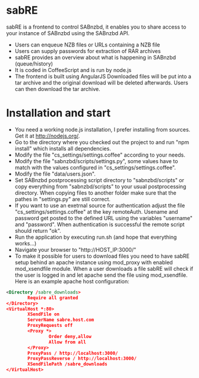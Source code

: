 sabRE
=====
sabRE is a frontend to control SABnzbd, it enables you to share access to your instance of SABnzbd using the SABnzbd API.
* Users can enqueue NZB files or URLs containing a NZB file
* Users can supply passwords for extraction of RAR archives
* sabRE provides an overview about what is happening in SABnzbd (queue/history)
* It is coded in CoffeeScript and is run by node.js
* The frontend is built using AngularJS
Downloaded files will be put into a tar archive and the original download will be deleted afterwards. Users can then download the tar archive.

Installation and start
======================
* You need a working node.js installation, I prefer installing from sources. Get it at http://nodejs.org/.
* Go to the directory where you checked out the project to and run "npm install" which installs all dependencies.
* Modify the file "cs_settings/settings.coffee" according to your needs.
* Modify the file "sabnzbd/scripts/settings.py", some values have to match with the values configured in "cs_settings/settings.coffee".
* Modify the file "data/users.json".
* Set SABnzbd postprocessing script directory to "sabnzbd/scripts" or copy everything from "sabnzbd/scripts" to your usual postprocessing directory.
When copying files to another folder make sure that the pathes in "settings.py" are still correct.
* If you want to use an exetrnal source for authentication adjust the file "cs_settings/settings.coffee" at the key remoteAuth.
Usename and password get posted to the defined URL using the variables "username" and "password".
When authentication is successful the remote script should return "ok".
* Run the application by executing run.sh (and hope that everything works...)
* Navigate your browser to "http://HOST_IP:3000/"
* To make it possible for users to download files you need to have sabRE setup behind an apache instance using mod_proxy with enabled mod_xsendfile module.
When a user downloads a file sabRE will check if the user is logged in and let apache send the file using mod_xsendfile. Here is an example apache host configuration:
```xml
<Directory /sabre_downloads>
        Require all granted
</Directory>
<VirtualHost *:80>
        XSendFile on
        ServerName sabre.host.com
        ProxyRequests off
        <Proxy *>
                Order deny,allow
                Allow from all
        </Proxy>
        ProxyPass / http://localhost:3000/
        ProxyPassReverse / http://localhost:3000/
        XSendFilePath /sabre_downloads
</VirtualHost>
